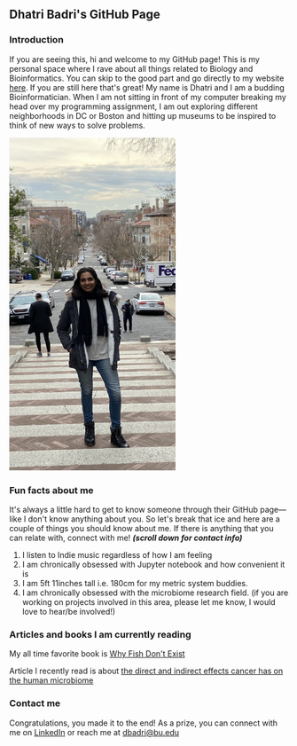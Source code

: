 ## Dhatri Badri's GitHub Page 

### Introduction

If you are seeing this, hi and welcome to my GitHub page! This is my personal space where I rave about all things related to Biology and Bioinformatics. You can skip to the good part and go directly to my website [here](https://dhatribadri.github.io). If you are still here that's great! My name is Dhatri and I am a budding Bioinformatician. When I am not sitting in front of my computer breaking my head over my programming assignment, I am out exploring different neighborhoods in DC or Boston and hitting up museums to be inspired to think of new ways to solve problems.   

<img src="images/landing-page-pic.jpeg" width="300" height ="600" />


### Fun facts about me

It's always a little hard to get to know someone through their GitHub page—like I don't know anything about you. So let's break that ice and here are a couple of things you should know about me. If there is anything that you can relate with, connect with me! _**(scroll down for contact info)**_

1. I listen to Indie music regardless of how I am feeling 
2. I am chronically obsessed with Jupyter notebook and how convenient it is
3. I am 5ft 11inches tall i.e. 180cm for my metric system buddies. 
4. I am chronically obsessed with the microbiome research field. 
(if you are working on projects involved in this area, please let me know, I would love to hear/be involved!) 

### Articles and books I am currently reading 

My all time favorite book is [Why Fish Don't Exist](https://www.simonandschuster.com/books/Why-Fish-Dont-Exist/Lulu-Miller/9781501160349#:~:text=Why%20Fish%20Don't%20Exist%20begins%20with%20a%20mesmerizing%20account,struggle%2C%20of%20heartbreak%20and%20chaos.)

Article I recently read is about [the direct and indirect effects cancer has on the human microbiome](https://doi.org/10.1016/j.trecan.2020.01.004)

### Contact me

Congratulations, you made it to the end! As a prize, you can connect with me on [LinkedIn](https://www.linkedin.com/in/dhatri-badri-14b3a522a/) or reach me at dbadri@bu.edu
